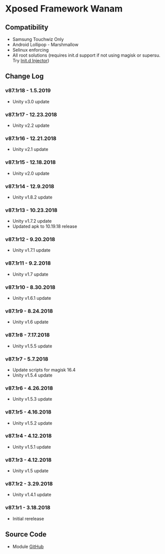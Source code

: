 # Xposed Framework Wanam

## Compatibility
* Samsung Touchwiz Only
* Android Lollipop - Marshmallow
* Selinux enforcing
* All root solutions (requires init.d support if not using magisk or supersu. Try [Init.d Injector](https://forum.xda-developers.com/android/software-hacking/mod-universal-init-d-injector-wip-t3692105))

## Change Log
### v87.1r18 - 1.5.2019
* Unity v3.0 update

### v87.1r17 - 12.23.2018
* Unity v2.2 update

### v87.1r16 - 12.21.2018
* Unity v2.1 update

### v87.1r15 - 12.18.2018
* Unity v2.0 update

### v87.1r14 - 12.9.2018
* Unity v1.8.2 update

### v87.1r13 - 10.23.2018
* Unity v1.7.2 update
* Updated apk to 10.19.18 release

### v87.1r12 - 9.20.2018
* Unity v1.7.1 update

### v87.1r11 - 9.2.2018
* Unity v1.7 update

### v87.1r10 - 8.30.2018
* Unity v1.6.1 update

### v87.1r9 - 8.24.2018
* Unity v1.6 update

### v87.1r8 - 7.17.2018
* Unity v1.5.5 update

### v87.1r7 - 5.7.2018
* Update scripts for magisk 16.4
* Unity v1.5.4 update

### v87.1r6 - 4.26.2018
* Unity v1.5.3 update

### v87.1r5 - 4.16.2018
* Unity v1.5.2 update

### v87.1r4 - 4.12.2018
* Unity v1.5.1 update

### v87.1r3 - 4.12.2018
* Unity v1.5 update

### v87.1r2 - 3.29.2018
* Unity v1.4.1 update

### v87.1r1 - 3.18.2018
* Initial rerelease

## Source Code
* Module [GitHub](https://github.com/therealahrion/Xposed-Framework-Wanam-Unity)
